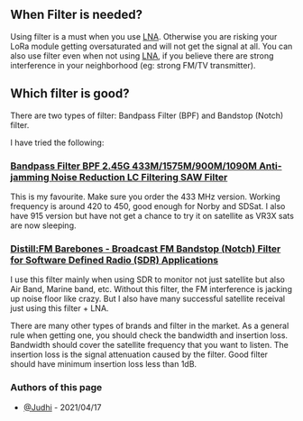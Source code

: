 ## When Filter is needed?

Using filter is a must when you use [LNA](LNA). Otherwise you are risking your LoRa module getting oversaturated and will not get the signal at all. 
You can also use filter even when not using [LNA](LNA), if you believe there are strong interference in your neighborhood (eg: strong FM/TV transmitter).
  
## Which filter is good?
There are two types of filter: Bandpass Filter (BPF) and Bandstop (Notch) filter.

I have tried the following:

### [Bandpass Filter BPF 2.45G 433M/1575M/900M/1090M Anti-jamming Noise Reduction LC Filtering SAW Filter](https://www.banggood.com/Bandpass-Filter-BPF-2_45G-433M1575M900M1090M-Anti-jamming-Noise-Reduction-LC-Filtering-SAW-Filter-p-1500155.html)
This is my favourite. Make sure you order the 433 MHz version. Working frequency is around 420 to 450, good enough for Norby and SDSat. I also have 915 version but have not get a chance to try it on satellite as VR3X sats are now sleeping.

### [Distill:FM Barebones - Broadcast FM Bandstop (Notch) Filter for Software Defined Radio (SDR) Applications](https://www.amazon.com/gp/product/B076D354LW/ref=ppx_yo_dt_b_asin_title_o00_s00?ie=UTF8&psc=1)
I use this filter mainly when using SDR to monitor not just satellite but also Air Band, Marine band, etc. Without this filter, the FM interference is jacking up noise floor like crazy. But I also have many successful satellite receival just using this filter + LNA.

There are many other types of brands and filter in the market. As a general rule when getting one, you should check the bandwidth and insertion loss. Bandwidth should cover the satellite frequency that you want to listen. The insertion loss is the signal attenuation caused by the filter. Good filter should have minimum insertion loss less than 1dB.

### Authors of this page
- [@Judhi](https://github.com/judhi) - 2021/04/17
